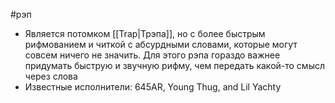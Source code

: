#рэп 
- Является потомком [[Trap|Трэпа]], но с более быстрым рифмованием и читкой с абсурдными словами, которые могут совсем ничего не значить. Для этого рэпа гораздо важнее придумать быструю и звучную рифму, чем передать какой-то смысл через слова
- Известные исполнители: 645AR, Young Thug, and Lil Yachty